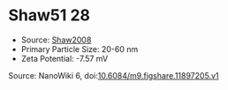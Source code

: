 <a name="material" />

# Shaw51 28
<script type="application/ld+json">
  {
    "@context": "https://schema.org/",
    "@type": "ChemicalSubstance",
    "@id": "https://egonw.github.io/nanowiki/nanowiki58.html#material",
    "http://purl.org/dc/terms/conformsTo":
      {
        "@type": "CreativeWork",
        "@id": "https://bioschemas.org/profiles/ChemicalSubstance/0.4-RELEASE/"
      },
    "identfier": "58",
    "name": "Shaw51 28",
    "url": "https://egonw.github.io/nanowiki/nanowiki58.html#material",
    "sameAs": "http://127.0.0.1/mediawiki/index.php/Special:URIResolver/Shaw51_28"
  }
</script>


* Source: [Shaw2008](articleShaw2008.md)
* Primary Particle Size: 20-60 nm
* Zeta Potential: -7.57 mV


Source: NanoWiki 6, doi:[10.6084/m9.figshare.11897205.v1](https://doi.org/10.6084/m9.figshare.11897205.v1)
